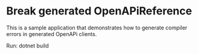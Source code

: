 # Break generated OpenAPiReference

This is a sample application that demonstrates how to generate compiler errors in generated OpenAPi clients.

Run: 
dotnet build

